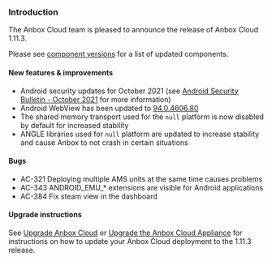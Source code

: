 ### Introduction

The Anbox Cloud team is pleased to announce the release of Anbox Cloud 1.11.3.

Please see [component versions](https://anbox-cloud.io/docs/component-versions) for a list of updated components.

#### New features & improvements

* Android security updates for October 2021 (see [Android Security Bulletin - October 2021](https://source.android.com/security/bulletin/2021-10-01) for more information)
* Android WebView has been updated to [94.0.4606.80](https://chromereleases.googleblog.com/2021/10/chrome-for-android-update.html)
* The shared memory transport used for the `null` platform is now disabled by default for increased stability
* ANGLE libraries used for `null` platform are updated to increase stability and cause Anbox to not crash in certain situations

#### Bugs

* AC-321 Deploying multiple AMS units at the same time causes problems
* AC-343 ANDROID_EMU_* extensions are visible for Android applications
* AC-384 Fix steam view in the dashboard

#### Upgrade instructions

See [Upgrade Anbox Cloud](https://anbox-cloud.io/docs/howto/update/upgrade-anbox) or [Upgrade the Anbox Cloud Appliance](https://anbox-cloud.io/docs/howto/update/upgrade-appliance) for instructions on how to update your Anbox Cloud deployment to the 1.11.3 release.
